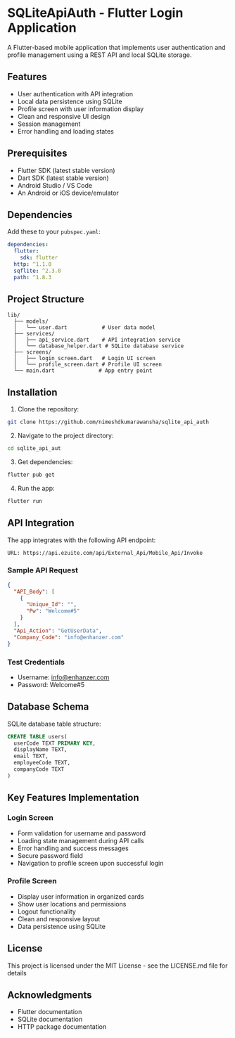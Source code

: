 # SQLiteApiAuth - Flutter Login Application

A Flutter-based mobile application that implements user authentication and profile management using a REST API and local SQLite storage.

## Features

- User authentication with API integration 
- Local data persistence using SQLite
- Profile screen with user information display
- Clean and responsive UI design
- Session management
- Error handling and loading states

## Prerequisites

- Flutter SDK (latest stable version)
- Dart SDK (latest stable version)
- Android Studio / VS Code
- An Android or iOS device/emulator

## Dependencies

Add these to your `pubspec.yaml`:

```yaml
dependencies:
  flutter:
    sdk: flutter
  http: ^1.1.0
  sqflite: ^2.3.0
  path: ^1.8.3
```

## Project Structure

```
lib/
  ├── models/
  │   └── user.dart           # User data model
  ├── services/
  │   ├── api_service.dart    # API integration service
  │   └── database_helper.dart # SQLite database service
  ├── screens/
  │   ├── login_screen.dart   # Login UI screen
  │   └── profile_screen.dart # Profile UI screen
  └── main.dart              # App entry point
```

## Installation

1. Clone the repository:
```bash
git clone https://github.com/nimeshdkumarawansha/sqlite_api_auth
```

2. Navigate to the project directory:
```bash
cd sqlite_api_aut
```

3. Get dependencies:
```bash
flutter pub get
```

4. Run the app:
```bash
flutter run
```

## API Integration

The app integrates with the following API endpoint:
```
URL: https://api.ezuite.com/api/External_Api/Mobile_Api/Invoke
```

### Sample API Request
```json
{
  "API_Body": [
    {
      "Unique_Id": "",
      "Pw": "Welcome#5"
    }
  ],
  "Api_Action": "GetUserData",
  "Company_Code": "info@enhanzer.com"
}
```

### Test Credentials

- Username: info@enhanzer.com
- Password: Welcome#5

## Database Schema

SQLite database table structure:

```sql
CREATE TABLE users(
  userCode TEXT PRIMARY KEY,
  displayName TEXT,
  email TEXT,
  employeeCode TEXT,
  companyCode TEXT
)
```

## Key Features Implementation

### Login Screen
- Form validation for username and password
- Loading state management during API calls
- Error handling and success messages
- Secure password field
- Navigation to profile screen upon successful login

### Profile Screen
- Display user information in organized cards
- Show user locations and permissions
- Logout functionality
- Clean and responsive layout
- Data persistence using SQLite

## License

This project is licensed under the MIT License - see the LICENSE.md file for details

## Acknowledgments

- Flutter documentation
- SQLite documentation
- HTTP package documentation
